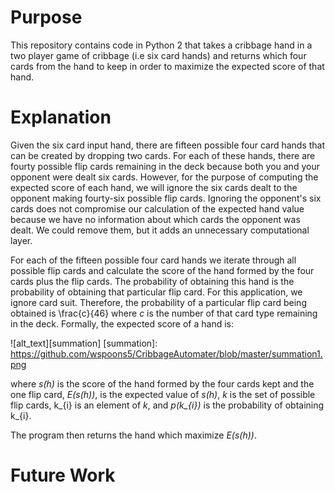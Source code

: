 # Purpose
This repository contains code in Python 2 that takes a cribbage hand in a two player game of cribbage (i.e six card hands) and returns which four cards from the hand to keep in order to maximize the expected score of that hand. 

# Explanation
Given the six card input hand, there are fifteen possible four card hands that can be created by dropping two cards. For each of these hands, there are fourty possible flip cards remaining in the deck because both you and your opponent were dealt six cards. However, for the purpose of computing the expected score of each hand, we will ignore the six cards dealt to the opponent making fourty-six possible flip cards. Ignoring the opponent's six cards does not compromise our calculation of the expected hand value because we have no information about which cards the opponent was dealt. We could remove them, but it adds an unnecessary computational layer.

For each of the fifteen possible four card hands we iterate through all possible flip cards and calculate the score of the hand formed by the four cards plus the flip cards. The probability of obtaining this hand is the probability of obtaining that particular flip card. For this application, we ignore card suit. Therefore, the probability of a particular flip card being obtained is \frac{c}{46} where *c* is the number of that card type remaining in the deck. Formally, the expected score of a hand is:

![alt_text][summation]
[summation]: https://github.com/wspoons5/CribbageAutomater/blob/master/summation1.png

where *s(h)* is the score of the hand formed by the four cards kept and the one flip card, *E(s(h))*, is the expected value of *s(h)*, *k* is the set of possible flip cards, k_{i} is an element of *k*, and *p(k_{i})* is the probability of obtaining k_{i}. 

The program then returns the hand which maximize *E(s(h))*.

# Future Work
